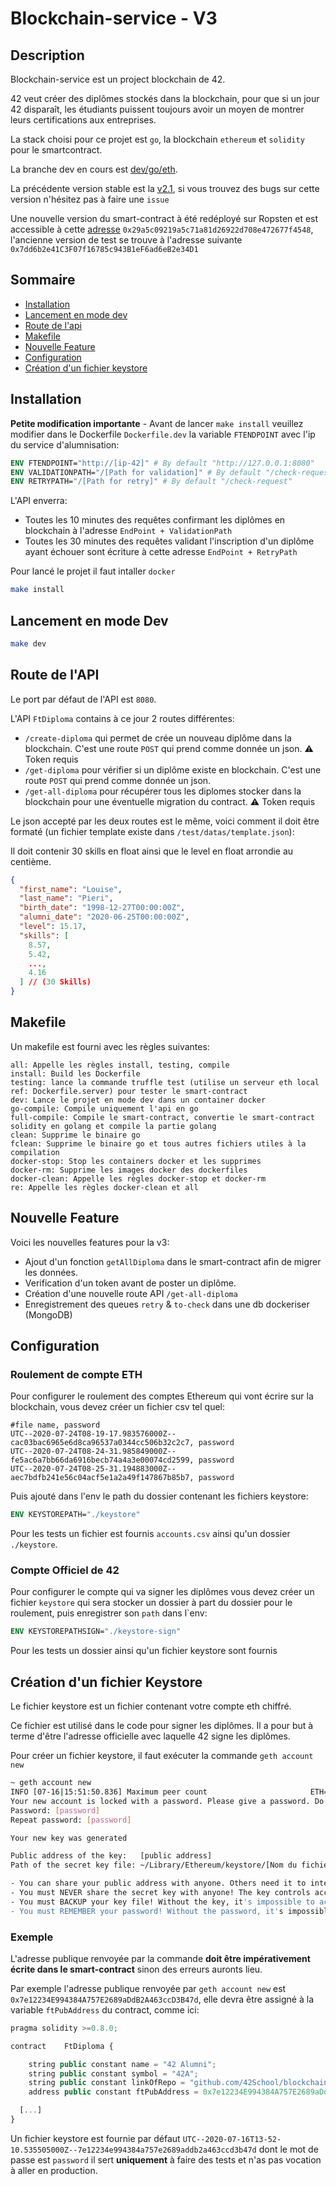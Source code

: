 # Blockchain-service - V3

## Description

Blockchain-service est un project blockchain de 42.

42 veut créer des diplômes stockés dans la blockchain, pour que si un jour 42 disparaît, les étudiants puissent toujours avoir un moyen de montrer leurs certifications aux entreprises.

La stack choisi pour ce projet est `go`, la blockchain `ethereum` et `solidity` pour le smartcontract.

La branche dev en cours est [dev/go/eth](https://github.com/42School/blockchain-service/tree/dev/go/eth).

La précédente version stable est la [v2.1](https://github.com/42School/blockchain-service/tree/v2.1), si vous trouvez des bugs sur cette version n'hésitez pas à faire une `issue`

Une nouvelle version du smart-contract à été redéployé sur Ropsten et est accessible à cette [adresse](https://ropsten.etherscan.io/address/0x29a5c09219a5c71a81d26922d708e472677f4548) `0x29a5c09219a5c71a81d26922d708e472677f4548`, l'ancienne version de test se trouve à l'adresse suivante `0x7dd6b2e41C3F07f16785c943B1eF6ad6eB2e34D1`

## Sommaire

- [Installation](#installation)
- [Lancement en mode dev](#lancement-en-mode-dev)
- [Route de l'api](#route-de-lapi)
- [Makefile](#makefile)
- [Nouvelle Feature](#nouvelle-feature)
- [Configuration](#configuration)
- [Création d'un fichier keystore](#création-dun-fichier-keystore)

## Installation

**Petite modification importante** - Avant de lancer `make install` veuillez modifier dans le Dockerfile `Dockerfile.dev` la variable `FTENDPOINT` avec l'ip du service d'alumnisation:

```dockerfile
ENV FTENDPOINT="http://[ip-42]" # By default "http://127.0.0.1:8080"
ENV VALIDATIONPATH="/[Path for validation]" # By default "/check-request"
ENV RETRYPATH="/[Path for retry]" # By default "/check-request"
```

L'API enverra:

- Toutes les 10 minutes des requêtes confirmant les diplômes en blockchain à l'adresse `EndPoint + ValidationPath` 
- Toutes les 30 minutes des requêtes validant l'inscription d'un diplôme ayant échouer sont écriture à cette adresse `EndPoint + RetryPath`

Pour lancé le projet il faut intaller `docker`

```sh
make install
```

## Lancement en mode Dev

```sh
make dev
```

## Route de l'API

Le port par défaut de l'API est `8080`.

L'API `FtDiploma` contains à ce jour 2 routes différentes:

- `/create-diploma` qui permet de crée un nouveau diplôme dans la blockchain. C'est une route `POST` qui prend comme donnée un json. ⚠️ Token requis
- `/get-diploma` pour vérifier si un diplôme existe en blockchain. C'est une route `POST` qui prend comme donnée un json.
- `/get-all-diploma` pour récupérer tous les diplomes stocker dans la blockchain pour une éventuelle migration du contract. ⚠️ Token requis

Le json accepté par les deux routes est le même, voici comment il doit être formaté (un fichier template existe dans `/test/datas/template.json`):

Il doit contenir 30 skills en float ainsi que le level en float arrondie au centième.

```json
{
  "first_name": "Louise",
  "last_name": "Pieri",
  "birth_date": "1998-12-27T00:00:00Z",
  "alumni_date": "2020-06-25T00:00:00Z",
  "level": 15.17,
  "skills": [
    8.57,
    5.42,
    ...,
    4.16
  ] // (30 Skills)
}
```

## Makefile

Un makefile est fourni avec les règles suivantes:

```
all: Appelle les règles install, testing, compile
install: Build les Dockerfile
testing: lance la commande truffle test (utilise un serveur eth local ref: Dockerfile.server) pour tester le smart-contract
dev: Lance le projet en mode dev dans un container docker
go-compile: Compile uniquement l'api en go
full-compile: Compile le smart-contract, convertie le smart-contract solidity en golang et compile la partie golang
clean: Supprime le binaire go
fclean: Supprime le binaire go et tous autres fichiers utiles à la compilation
docker-stop: Stop les containers docker et les supprimes
docker-rm: Supprime les images docker des dockerfiles
docker-clean: Appelle les règles docker-stop et docker-rm
re: Appelle les règles docker-clean et all
```

## Nouvelle Feature

Voici les nouvelles features pour la v3:

- Ajout d'un fonction `getAllDiploma` dans le smart-contract afin de migrer les données.
- Verification d'un token avant de poster un diplôme.
- Création d'une nouvelle route API `/get-all-diploma`
- Enregistrement des queues `retry` & `to-check` dans une db dockeriser (MongoDB)

## Configuration

### Roulement de compte ETH

Pour configurer le roulement des comptes Ethereum qui vont écrire sur la blockchain, vous devez créer un fichier csv tel quel:

```csv
#file name, password
UTC--2020-07-24T08-19-17.983576000Z--cac03bac6965e6d8ca96537a0344cc506b32c2c7, password
UTC--2020-07-24T08-24-31.985849000Z--fe5ac6a7bb66da6916becb74a4a3e00074cd2599, password
UTC--2020-07-24T08-25-31.194883000Z--aec7bdfb241e56c04acf5e1a2a49f147867b85b7, password
```

Puis ajouté dans l'env le path du dossier contenant les fichiers keystore:

```dockerfile
ENV KEYSTOREPATH="./keystore"
```

Pour les tests un fichier est fournis `accounts.csv` ainsi qu'un dossier `./keystore`.

### Compte Officiel de 42 

Pour configurer le compte qui va signer les diplômes vous devez créer un fichier `keystore` qui sera stocker un dossier à part du dossier pour le roulement, puis enregistrer son `path` dans l`env:

```dockerfile
ENV KEYSTOREPATHSIGN="./keystore-sign"
```

Pour les tests un dossier ainsi qu'un fichier keystore sont fournis

## Création d'un fichier Keystore

Le fichier keystore est un fichier contenant votre compte eth chiffré.

Ce fichier est utilisé dans le code pour signer les diplômes. Il a pour but à terme d'être l'adresse officielle avec laquelle 42 signe les diplômes.

Pour créer un fichier keystore, il faut exécuter la commande `geth account new`

```sh
~ geth account new
INFO [07-16|15:51:50.836] Maximum peer count                       ETH=50 LES=0 total=50
Your new account is locked with a password. Please give a password. Do not forget this password.
Password: [password]
Repeat password: [password]

Your new key was generated

Public address of the key:   [public address]
Path of the secret key file: ~/Library/Ethereum/keystore/[Nom du fichier]

- You can share your public address with anyone. Others need it to interact with you.
- You must NEVER share the secret key with anyone! The key controls access to your funds!
- You must BACKUP your key file! Without the key, it's impossible to access account funds!
- You must REMEMBER your password! Without the password, it's impossible to decrypt the key!
```

### Exemple

L'adresse publique renvoyée par la commande **doit être impérativement écrite dans le smart-contract** sinon des erreurs auronts lieu.

Par exemple l'adresse publique renvoyée par `geth account new` est `0x7e12234E994384A757E2689aDdB2A463ccD3B47d`, elle devra être assigné à la variable `ftPubAddress` du contract, comme ici:

```js
pragma solidity >=0.8.0;

contract	FtDiploma {

	string public constant name = "42 Alumni";
	string public constant symbol = "42A";
	string public constant linkOfRepo = "github.com/42School/blockchain-service";
	address public constant ftPubAddress = 0x7e12234E994384A757E2689aDdB2A463ccD3B47d;

  [...]
}
```

Un fichier keystore est fournie par défaut `UTC--2020-07-16T13-52-10.535505000Z--7e12234e994384a757e2689addb2a463ccd3b47d` dont le mot de passe est `password` il sert **uniquement** à faire des tests et n'as pas vocation à aller en production.
